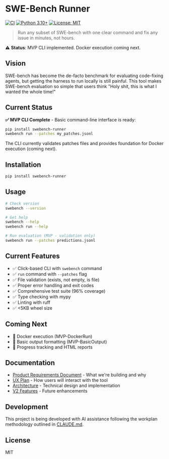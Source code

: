 # SWE-Bench Runner

[![CI](https://github.com/seconds-0/swe-bench-runner/actions/workflows/ci.yml/badge.svg)](https://github.com/seconds-0/swe-bench-runner/actions/workflows/ci.yml)
[![Python 3.10+](https://img.shields.io/badge/python-3.10+-blue.svg)](https://www.python.org/downloads/)
[![License: MIT](https://img.shields.io/badge/License-MIT-yellow.svg)](https://opensource.org/licenses/MIT)

> Run any subset of SWE-bench with one clear command and fix any issue in minutes, not hours.

⚠️ **Status**: MVP CLI implemented. Docker execution coming next.

## Vision

SWE-bench has become the de-facto benchmark for evaluating code-fixing agents, but getting the harness to run locally is still painful. This tool makes SWE-bench evaluation so simple that users think "Holy shit, this is what I wanted the whole time!"

## Current Status

**✅ MVP CLI Complete** - Basic command-line interface is ready:

```bash
pip install swebench-runner
swebench run --patches my_patches.jsonl
```

The CLI currently validates patches files and provides foundation for Docker execution (coming next).

## Installation

```bash
pip install swebench-runner
```

## Usage

```bash
# Check version
swebench --version

# Get help
swebench --help
swebench run --help

# Run evaluation (MVP - validation only)
swebench run --patches predictions.jsonl
```

## Current Features

- ✅ Click-based CLI with `swebench` command
- ✅ `run` command with `--patches` flag
- ✅ File validation (exists, not empty, is file)
- ✅ Proper error handling and exit codes
- ✅ Comprehensive test suite (96% coverage)
- ✅ Type checking with mypy
- ✅ Linting with ruff
- ✅ <5KB wheel size

## Coming Next

- 🚧 Docker execution (MVP-DockerRun)
- 🚧 Basic output formatting (MVP-BasicOutput)
- 🚧 Progress tracking and HTML reports

## Documentation

- [Product Requirements Document](Documentation/PRD.md) - What we're building and why
- [UX Plan](Documentation/UX_Plan.md) - How users will interact with the tool
- [Architecture](Documentation/Architecture.md) - Technical design and implementation
- [V2 Features](Documentation/V2_Features.md) - Future enhancements

## Development

This project is being developed with AI assistance following the workplan methodology outlined in [CLAUDE.md](CLAUDE.md).

## License

MIT